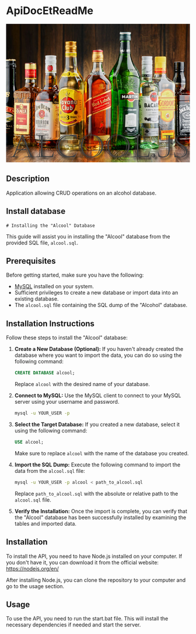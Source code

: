 # ApiDocEtReadMe

![Logo](./img/Logo.png)

## Description
Application allowing CRUD operations on an alcohol database.

## Install database
    # Installing the "Alcool" Database

This guide will assist you in installing the "Alcool" database from the provided SQL file, `alcool.sql`.

## Prerequisites

Before getting started, make sure you have the following:

- [MySQL](https://www.mysql.com/) installed on your system.
- Sufficient privileges to create a new database or import data into an existing database.
- The `alcool.sql` file containing the SQL dump of the "Alcohol" database.

## Installation Instructions

Follow these steps to install the "Alcool" database:

1. **Create a New Database (Optional):** If you haven't already created the database where you want to import the data, you can do so using the following command:

    ```sql
    CREATE DATABASE alcool;
    ```

    Replace `alcool` with the desired name of your database.

2. **Connect to MySQL:** Use the MySQL client to connect to your MySQL server using your username and password.

    ```bash
    mysql -u YOUR_USER -p
    ```

3. **Select the Target Database:** If you created a new database, select it using the following command:

    ```sql
    USE alcool;
    ```

    Make sure to replace `alcool` with the name of the database you created.

4. **Import the SQL Dump:** Execute the following command to import the data from the `alcool.sql` file:

    ```bash
    mysql -u YOUR_USER -p alcool < path_to_alcool.sql
    ```

    Replace `path_to_alcool.sql` with the absolute or relative path to the `alcool.sql` file.

5. **Verify the Installation:** Once the import is complete, you can verify that the "Alcool" database has been successfully installed by examining the tables and imported data.


## Installation

To install the API, you need to have Node.js installed on your computer. If you don't have it, you can download it from the official website: https://nodejs.org/en/

After installing Node.js, you can clone the repository to your computer and go to the usage section.

## Usage

To use the API, you need to run the start.bat file. This will install the necessary dependencies if needed and start the server.